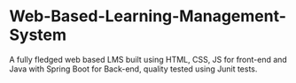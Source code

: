 # Web-Based-Learning-Management-System
A fully fledged web based LMS built using HTML, CSS, JS for front-end and Java with Spring Boot for Back-end, quality tested using Junit tests.
